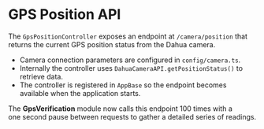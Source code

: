 # GPS Position API

The `GpsPositionController` exposes an endpoint at `/camera/position` that
returns the current GPS position status from the Dahua camera.

- Camera connection parameters are configured in `config/camera.ts`.
- Internally the controller uses `DahuaCameraAPI.getPositionStatus()` to
  retrieve data.
- The controller is registered in `AppBase` so the endpoint becomes
  available when the application starts.

The **GpsVerification** module now calls this endpoint 100 times with a
one&nbsp;second pause between requests to gather a detailed series of readings.
